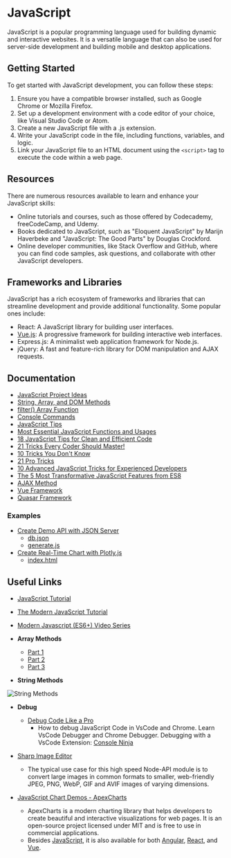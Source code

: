 # JavaScript

JavaScript is a popular programming language used for building dynamic and interactive websites. It is a versatile language that can also be used for server-side development and building mobile and desktop applications.

## Getting Started

To get started with JavaScript development, you can follow these steps:

1. Ensure you have a compatible browser installed, such as Google Chrome or Mozilla Firefox.
2. Set up a development environment with a code editor of your choice, like Visual Studio Code or Atom.
3. Create a new JavaScript file with a .js extension.
4. Write your JavaScript code in the file, including functions, variables, and logic.
5. Link your JavaScript file to an HTML document using the `<script>` tag to execute the code within a web page.

## Resources

There are numerous resources available to learn and enhance your JavaScript skills:

- Online tutorials and courses, such as those offered by Codecademy, freeCodeCamp, and Udemy.
- Books dedicated to JavaScript, such as "Eloquent JavaScript" by Marijn Haverbeke and "JavaScript: The Good Parts" by Douglas Crockford.
- Online developer communities, like Stack Overflow and GitHub, where you can find code samples, ask questions, and collaborate with other JavaScript developers.

## Frameworks and Libraries

JavaScript has a rich ecosystem of frameworks and libraries that can streamline development and provide additional functionality. Some popular ones include:

- React: A JavaScript library for building user interfaces.
- [Vue.js](./vue): A progressive framework for building interactive web interfaces.
- Express.js: A minimalist web application framework for Node.js.
- jQuery: A fast and feature-rich library for DOM manipulation and AJAX requests.

## Documentation

- [JavaScript Project Ideas](./project.ideas.md)
- [String, Array, and DOM Methods](./string.array.dom.methods.md)
- [filter() Array Function](./filter.array.function.md)
- [Console Commands](./console.commands.md)
- [JavaScript Tips](./js.tips.md)
- [Most Essential JavaScript Functions and Usages](./most.essential.js.functions.md)
- [18 JavaScript Tips for Clean and Efficient Code](./18.tips.for.clean.code.md)
- [21 Tricks Every Coder Should Master!](./21.tricks.md)
- [10 Tricks You Don't Know](./10.tricks.md)
- [21 Pro Tricks](./21.pro.tricks.md)
- [10 Advanced JavaScript Tricks for Experienced Developers](./10.advanced.tricks.md)
- [The 5 Most Transformative JavaScript Features from ES8](./5.js.features.es8.md)
- [AJAX Method](./ajax.md)
- [Vue Framework](./vue/README.md)
- [Quasar Framework](./quasar/README.md)

### Examples

- [Create Demo API with JSON Server](./examples/demo-server/README.md)
  - [db.json](./examples/demo-server/db.json)
  - [generate.js](./examples/demo-server/generate.js)
- [Create Real-Time Chart with Plotly.js](./examples/real-time-chart/README.md)
  - [index.html](./examples/real-time-chart/index.html)

## Useful Links

- [JavaScript Tutorial](https://www.koderhq.com/tutorial/javascript/)
- [The Modern JavaScript Tutorial](https://tr.javascript.info/)
- [Modern Javascript (ES6+) Video Series](https://www.youtube.com/watch?v=4ynLm0TaK1w&list=PLFAU47Id44XElZTM3G8S8YydhPbfAJ-N0)
- **Array Methods**
  - [Part 1](https://pbs.twimg.com/media/F1JMuvIWwAA6bIj?format=jpg&name=900x900)
  - [Part 2](https://pbs.twimg.com/media/F1JMvocWcAIDozh?format=jpg&name=small)
  - [Part 3](https://pbs.twimg.com/media/F1JMwXcXsAAoowX?format=jpg&name=small)

- **String Methods**

![String Methods](https://pbs.twimg.com/media/F92zI0pXcAAV3IV?format=jpg&name=large)

- **Debug**
  - [Debug Code Like a Pro](https://www.youtube.com/watch?v=uUDRh7D5Z0c)
    - How to debug JavaScript Code in VsCode and Chrome. Learn VsCode Debugger and Chrome Debugger. Debugging with a VsCode Extension: [Console Ninja](https://console-ninja.com/)

- [Sharp Image Editor](https://github.com/lovell/sharp)
  - The typical use case for this high speed Node-API module is to convert large images in common formats to smaller, web-friendly JPEG, PNG, WebP, GIF and AVIF images of varying dimensions.

- [JavaScript Chart Demos - ApexCharts](https://apexcharts.com/javascript-chart-demos/)
  - ApexCharts is a modern charting library that helps developers to create beautiful and interactive visualizations for web pages. It is an open-source project licensed under MIT and is free to use in commercial applications.
  - Besides [JavaScript](https://apexcharts.com/javascript-chart-demos/), it is also available for both [Angular](https://apexcharts.com/angular-chart-demos/), [React](https://apexcharts.com/react-chart-demos/), and [Vue](https://apexcharts.com/vue-chart-demos/).
